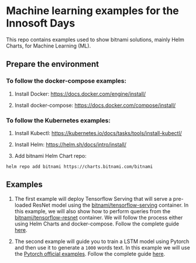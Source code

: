# Machine learning examples for the Innosoft Days

This repo contains examples used to show bitnami solutions, mainly Helm Charts, for Machine Learning (ML).

## Prepare the environment

### To follow the docker-compose examples:

1. Install Docker: https://docs.docker.com/engine/install/

2. Install docker-compose: https://docs.docker.com/compose/install/

### To follow the Kubernetes examples:

1. Install Kubectl: https://kubernetes.io/docs/tasks/tools/install-kubectl/

2. Install Helm: https://helm.sh/docs/intro/install/

3. Add bitnami Helm Chart repo:

```
helm repo add bitnami https://charts.bitnami.com/bitnami
```

## Examples

1. The first example will deploy Tensorflow Serving that will serve a pre-loaded ResNet model using the [bitnami/tensorflow-serving](https://github.com/bitnami/bitnami-docker-tensorflow-serving) container. In this example, we will also show how to perform queries from the [bitnami/tensorflow-resnet](https://github.com/bitnami/bitnami-docker-tensorflow-resnet) container. We will follow the process either using Helm Charts and docker-compose. Follow the complete guide [here](tensorflow/README.md).

2. The second example will guide you to train a LSTM model using Pytorch and then use it to generate a `1000` words text. In this example we will use the [Pytorch official examples](https://github.com/pytorch/examples.git). Follow the complete guide [here](pytorch/README.md).



